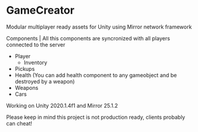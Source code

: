 # GameCreator
Modular multiplayer ready assets for Unity using Mirror network framework

Components | All this components are syncronized with all players connected to the server
 - Player
 	- Inventory
 - Pickups
 - Health (You can add health component to any gameobject and be destroyed by a weapon)
 - Weapons
 - Cars

Working on Unity 2020.1.4f1 and Mirror 25.1.2

Please keep in mind this project is not production ready, clients probably can cheat!
